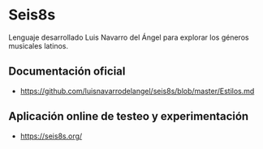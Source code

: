 # Seis8s

Lenguaje desarrollado Luis Navarro del Ángel para explorar los géneros musicales latinos.

## Documentación oficial

+ <https://github.com/luisnavarrodelangel/seis8s/blob/master/Estilos.md>

## Aplicación online de testeo y experimentación

+ <https://seis8s.org/>
